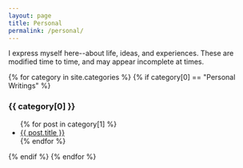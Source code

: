 ```yaml
---
layout: page
title: Personal
permalink: /personal/
---
```


I express myself here--about life, ideas, and experiences. These are modified
time to time, and may appear incomplete at times.

{% for category in site.categories %}
{% if category[0] == "Personal Writings" %}
  <h3>{{ category[0] }}</h3>
  <ul>
    {% for post in category[1] %}
      <li><a href="{{ post.url }}">{{ post.title }}</a></li>
    {% endfor %}
  </ul>
{% endif %}
{% endfor %}

